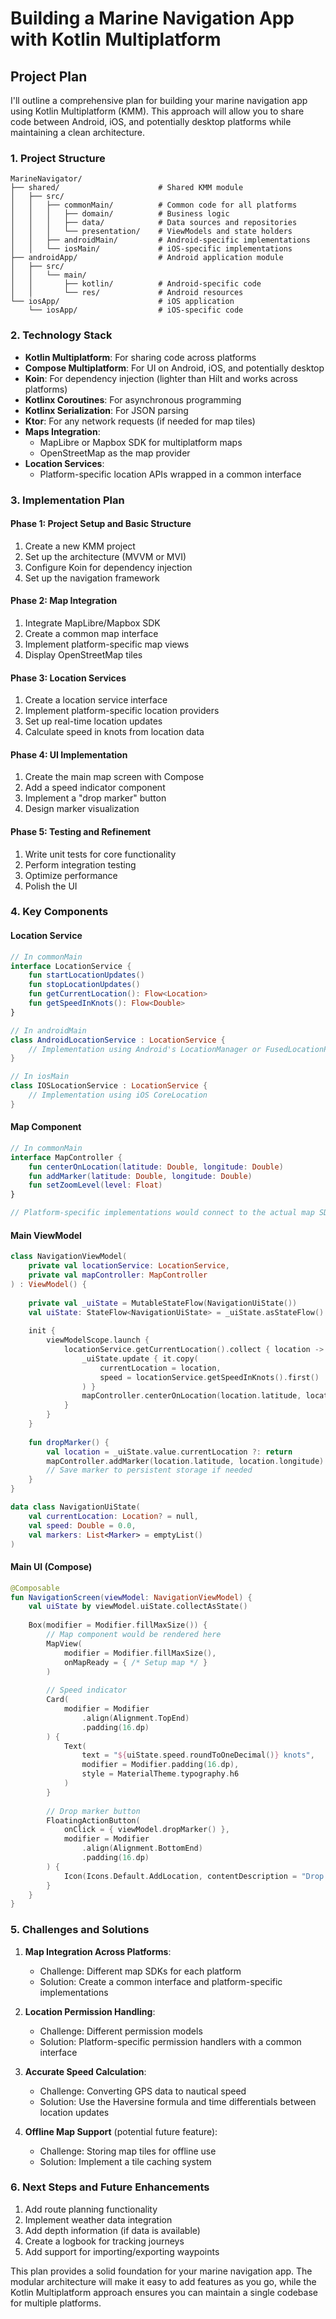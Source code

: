 # Building a Marine Navigation App with Kotlin Multiplatform

## Project Plan

I'll outline a comprehensive plan for building your marine navigation app using Kotlin Multiplatform (KMM). This approach will allow you to share code between Android, iOS, and potentially desktop platforms while maintaining a clean architecture.

### 1. Project Structure

```
MarineNavigator/
├── shared/                      # Shared KMM module
│   ├── src/
│   │   ├── commonMain/          # Common code for all platforms
│   │   │   ├── domain/          # Business logic
│   │   │   ├── data/            # Data sources and repositories
│   │   │   └── presentation/    # ViewModels and state holders
│   │   ├── androidMain/         # Android-specific implementations
│   │   └── iosMain/             # iOS-specific implementations
├── androidApp/                  # Android application module
│   ├── src/
│   │   └── main/
│   │       ├── kotlin/          # Android-specific code
│   │       └── res/             # Android resources
└── iosApp/                      # iOS application
    └── iosApp/                  # iOS-specific code
```

### 2. Technology Stack

- **Kotlin Multiplatform**: For sharing code across platforms
- **Compose Multiplatform**: For UI on Android, iOS, and potentially desktop
- **Koin**: For dependency injection (lighter than Hilt and works across platforms)
- **Kotlinx Coroutines**: For asynchronous programming
- **Kotlinx Serialization**: For JSON parsing
- **Ktor**: For any network requests (if needed for map tiles)
- **Maps Integration**:
  - MapLibre or Mapbox SDK for multiplatform maps
  - OpenStreetMap as the map provider
- **Location Services**:
  - Platform-specific location APIs wrapped in a common interface

### 3. Implementation Plan

#### Phase 1: Project Setup and Basic Structure

1. Create a new KMM project
2. Set up the architecture (MVVM or MVI)
3. Configure Koin for dependency injection
4. Set up the navigation framework

#### Phase 2: Map Integration

1. Integrate MapLibre/Mapbox SDK
2. Create a common map interface
3. Implement platform-specific map views
4. Display OpenStreetMap tiles

#### Phase 3: Location Services

1. Create a location service interface
2. Implement platform-specific location providers
3. Set up real-time location updates
4. Calculate speed in knots from location data

#### Phase 4: UI Implementation

1. Create the main map screen with Compose
2. Add a speed indicator component
3. Implement a "drop marker" button
4. Design marker visualization

#### Phase 5: Testing and Refinement

1. Write unit tests for core functionality
2. Perform integration testing
3. Optimize performance
4. Polish the UI

### 4. Key Components

#### Location Service

```kotlin
// In commonMain
interface LocationService {
    fun startLocationUpdates()
    fun stopLocationUpdates()
    fun getCurrentLocation(): Flow<Location>
    fun getSpeedInKnots(): Flow<Double>
}

// In androidMain
class AndroidLocationService : LocationService {
    // Implementation using Android's LocationManager or FusedLocationProvider
}

// In iosMain
class IOSLocationService : LocationService {
    // Implementation using iOS CoreLocation
}
```

#### Map Component

```kotlin
// In commonMain
interface MapController {
    fun centerOnLocation(latitude: Double, longitude: Double)
    fun addMarker(latitude: Double, longitude: Double)
    fun setZoomLevel(level: Float)
}

// Platform-specific implementations would connect to the actual map SDKs
```

#### Main ViewModel

```kotlin
class NavigationViewModel(
    private val locationService: LocationService,
    private val mapController: MapController
) : ViewModel() {
    
    private val _uiState = MutableStateFlow(NavigationUiState())
    val uiState: StateFlow<NavigationUiState> = _uiState.asStateFlow()
    
    init {
        viewModelScope.launch {
            locationService.getCurrentLocation().collect { location ->
                _uiState.update { it.copy(
                    currentLocation = location,
                    speed = locationService.getSpeedInKnots().first()
                ) }
                mapController.centerOnLocation(location.latitude, location.longitude)
            }
        }
    }
    
    fun dropMarker() {
        val location = _uiState.value.currentLocation ?: return
        mapController.addMarker(location.latitude, location.longitude)
        // Save marker to persistent storage if needed
    }
}

data class NavigationUiState(
    val currentLocation: Location? = null,
    val speed: Double = 0.0,
    val markers: List<Marker> = emptyList()
)
```

#### Main UI (Compose)

```kotlin
@Composable
fun NavigationScreen(viewModel: NavigationViewModel) {
    val uiState by viewModel.uiState.collectAsState()
    
    Box(modifier = Modifier.fillMaxSize()) {
        // Map component would be rendered here
        MapView(
            modifier = Modifier.fillMaxSize(),
            onMapReady = { /* Setup map */ }
        )
        
        // Speed indicator
        Card(
            modifier = Modifier
                .align(Alignment.TopEnd)
                .padding(16.dp)
        ) {
            Text(
                text = "${uiState.speed.roundToOneDecimal()} knots",
                modifier = Modifier.padding(16.dp),
                style = MaterialTheme.typography.h6
            )
        }
        
        // Drop marker button
        FloatingActionButton(
            onClick = { viewModel.dropMarker() },
            modifier = Modifier
                .align(Alignment.BottomEnd)
                .padding(16.dp)
        ) {
            Icon(Icons.Default.AddLocation, contentDescription = "Drop Marker")
        }
    }
}
```

### 5. Challenges and Solutions

1. **Map Integration Across Platforms**:
   - Challenge: Different map SDKs for each platform
   - Solution: Create a common interface and platform-specific implementations

2. **Location Permission Handling**:
   - Challenge: Different permission models
   - Solution: Platform-specific permission handlers with a common interface

3. **Accurate Speed Calculation**:
   - Challenge: Converting GPS data to nautical speed
   - Solution: Use the Haversine formula and time differentials between location updates

4. **Offline Map Support** (potential future feature):
   - Challenge: Storing map tiles for offline use
   - Solution: Implement a tile caching system

### 6. Next Steps and Future Enhancements

1. Add route planning functionality
2. Implement weather data integration
3. Add depth information (if data is available)
4. Create a logbook for tracking journeys
5. Add support for importing/exporting waypoints

This plan provides a solid foundation for your marine navigation app. The modular architecture will make it easy to add features as you go, while the Kotlin Multiplatform approach ensures you can maintain a single codebase for multiple platforms.